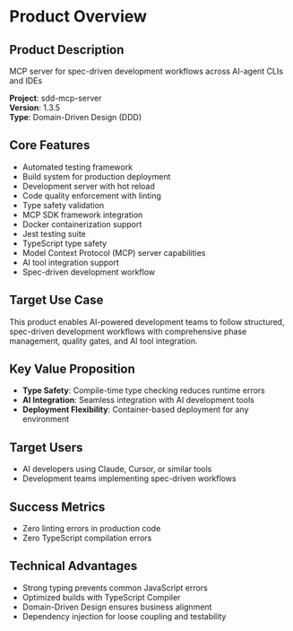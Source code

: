 # Product Overview

## Product Description
MCP server for spec-driven development workflows across AI-agent CLIs and IDEs

**Project**: sdd-mcp-server  
**Version**: 1.3.5  
**Type**: Domain-Driven Design (DDD)

## Core Features
- Automated testing framework
- Build system for production deployment
- Development server with hot reload
- Code quality enforcement with linting
- Type safety validation
- MCP SDK framework integration
- Docker containerization support
- Jest testing suite
- TypeScript type safety
- Model Context Protocol (MCP) server capabilities
- AI tool integration support
- Spec-driven development workflow

## Target Use Case
This product enables AI-powered development teams to follow structured, spec-driven development workflows with comprehensive phase management, quality gates, and AI tool integration.

## Key Value Proposition
- **Type Safety**: Compile-time type checking reduces runtime errors
- **AI Integration**: Seamless integration with AI development tools
- **Deployment Flexibility**: Container-based deployment for any environment

## Target Users
- AI developers using Claude, Cursor, or similar tools
- Development teams implementing spec-driven workflows

## Success Metrics
- Zero linting errors in production code
- Zero TypeScript compilation errors

## Technical Advantages
- Strong typing prevents common JavaScript errors
- Optimized builds with TypeScript Compiler
- Domain-Driven Design ensures business alignment
- Dependency injection for loose coupling and testability
